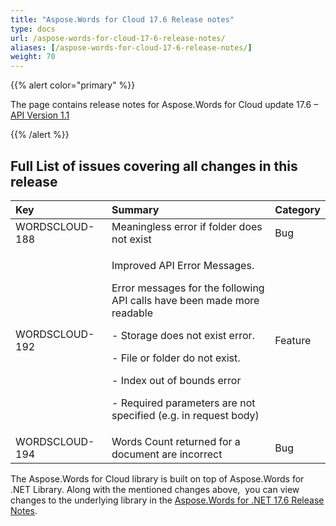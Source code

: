 ```yaml
---
title: "Aspose.Words for Cloud 17.6 Release notes"
type: docs
url: /aspose-words-for-cloud-17-6-release-notes/
aliases: [/aspose-words-for-cloud-17-6-release-notes/]
weight: 70
---
```


{{% alert color="primary" %}} 

The page contains release notes for Aspose.Words for Cloud update 17.6 – [API Version 1.1](http://api.aspose.com/v1.1/swagger/ui/index)

{{% /alert %}} 

## Full List of issues covering all changes in this release

|Key|Summary|Category|
| :- | :- | :- |
|WORDSCLOUD-188|Meaningless error if folder does not exist|Bug|
|WORDSCLOUD-192 |<p>Improved API Error Messages.</p><p>Error messages for the following API calls have been made more readable</p><p>- Storage does not exist error.</p><p>- File or folder do not exist.</p><p>- Index out of bounds error</p><p>- Required parameters are not specified (e.g. in request body)</p>|Feature|
|WORDSCLOUD-194 |Words Count returned for a document are incorrect|Bug|


The Aspose.Words for Cloud library is built on top of Aspose.Words for .NET Library. Along with the mentioned changes above,  you can view changes to the underlying library in the [Aspose.Words for .NET 17.6 Release Notes](https://docs.aspose.com/display/wordsnet/Aspose.Words+for+.NET+17.6+Release+Notes).
